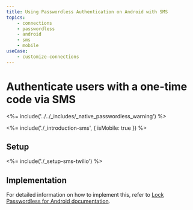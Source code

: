 ```yaml
---
title: Using Passwordless Authentication on Android with SMS
topics:
    - connections
    - passwordless
    - android
    - sms
    - mobile
useCase:
    - customize-connections
---
```

# Authenticate users with a one-time code via SMS

<!-- markdownlint-disable -->

<%= include('../../_includes/_native_passwordless_warning') %>

<%= include('./_introduction-sms', { isMobile: true }) %>

## Setup

<%= include('./_setup-sms-twilio') %>

## Implementation

For detailed information on how to implement this, refer to [Lock Passwordless for Android documentation](/libraries/lock-android/passwordless).
